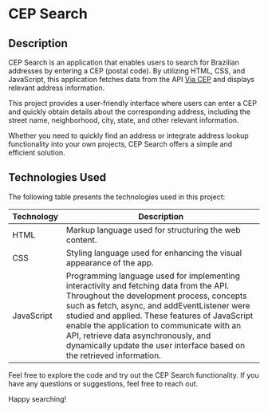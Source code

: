 # CEP Search

## Description

CEP Search is an application that enables users to search for Brazilian addresses by entering a CEP (postal code). By utilizing HTML, CSS, and JavaScript, this application fetches data from the API [Via CEP](https://viacep.com.br/) and displays relevant address information.

This project provides a user-friendly interface where users can enter a CEP and quickly obtain details about the corresponding address, including the street name, neighborhood, city, state, and other relevant information.

Whether you need to quickly find an address or integrate address lookup functionality into your own projects, CEP Search offers a simple and efficient solution.

## Technologies Used

The following table presents the technologies used in this project:

| Technology | Description                                                          |
|------------|----------------------------------------------------------------------|
| HTML       | Markup language used for structuring the web content.                  |
| CSS        | Styling language used for enhancing the visual appearance of the app.  |
| JavaScript | Programming language used for implementing interactivity and fetching data from the API. Throughout the development process, concepts such as fetch, async, and addEventListener were studied and applied. These features of JavaScript enable the application to communicate with an API, retrieve data asynchronously, and dynamically update the user interface based on the retrieved information.|

Feel free to explore the code and try out the CEP Search functionality. If you have any questions or suggestions, feel free to reach out.

Happy searching!